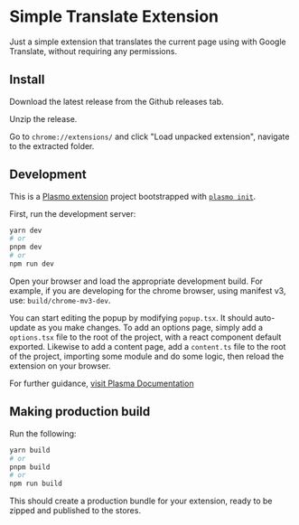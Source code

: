 # Simple Translate Extension

Just a simple extension that translates the current page using with Google Translate, without requiring any permissions.

## Install

Download the latest release from the Github releases tab.

Unzip the release.

Go to `chrome://extensions/` and click "Load unpacked extension", navigate to the extracted folder.

## Development

This is a [Plasmo extension](https://docs.plasmo.com/) project bootstrapped with [`plasmo init`](https://www.npmjs.com/package/plasmo).

First, run the development server:

```bash
yarn dev
# or
pnpm dev
# or
npm run dev
```

Open your browser and load the appropriate development build. For example, if you are developing for the chrome browser, using manifest v3, use: `build/chrome-mv3-dev`.

You can start editing the popup by modifying `popup.tsx`. It should auto-update as you make changes. To add an options page, simply add a `options.tsx` file to the root of the project, with a react component default exported. Likewise to add a content page, add a `content.ts` file to the root of the project, importing some module and do some logic, then reload the extension on your browser.

For further guidance, [visit Plasma Documentation](https://docs.plasmo.com/)

## Making production build

Run the following:

```bash
yarn build
# or
pnpm build
# or
npm run build
```

This should create a production bundle for your extension, ready to be zipped and published to the stores.

